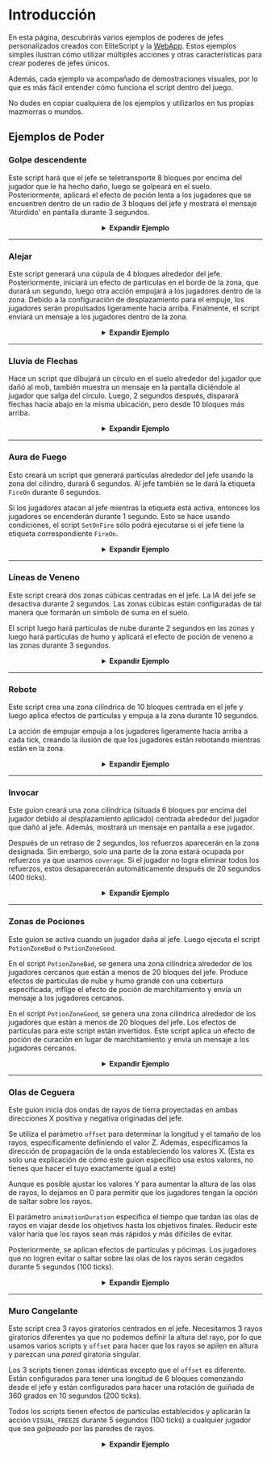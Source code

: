 # Introducción

En esta página, descubrirás varios ejemplos de poderes de jefes personalizados creados con EliteScript y la [WebApp](https://magmaguy.com/webapp/webapp.html). Estos ejemplos simples ilustran cómo utilizar múltiples acciones y otras características para crear poderes de jefes únicos.

Además, cada ejemplo va acompañado de demostraciones visuales, por lo que es más fácil entender cómo funciona el script dentro del juego.

No dudes en copiar cualquiera de los ejemplos y utilizarlos en tus propias mazmorras o mundos.

## Ejemplos de Poder

### Golpe descendente

Este script hará que el jefe se teletransporte 8 bloques por encima del jugador que le ha hecho daño, luego se golpeará en el suelo. Posteriormente, aplicará el efecto de poción lenta a los jugadores que se encuentren dentro de un radio de 3 bloques del jefe y mostrará el mensaje 'Aturdido' en pantalla durante 3 segundos.

<div align="center">

<details>

<summary><b>Expandir Ejemplo</b></summary>

<div align="left">

```yml
eliteScript:
  SlamDown:
    Events:
    - EliteMobDamagedByPlayerEvent
    Actions:
    - action: TELEPORT
      FinalTarget:
        targetType: DIRECT_TARGET
        offset: 0,8,0
      Target:
        targetType: SELF
    - action: PUSH
      vValue: 0,-5,0
      Target:
        targetType: SELF
      wait: 15
    - action: POTION_EFFECT
      potionEffectType: SLOW
      amplifier: 3
      duration: 60
      Target:
        targetType: NEARBY_PLAYERS
        range: 3
      wait: 20
    - action: TITLE_MESSAGE
      subtitle: "Aturdido!"
      duration: 40
      fadeIn: 10
      fadeOut: 10
      Target:
        targetType: NEARBY_PLAYERS
        range: 3
      wait: 20
    Cooldowns:
      local: 180
      global: 80
```



<div align="center">

<video autoplay loop muted>
  <source src="../../../img/wiki/power_example_slamdown.webm" type="video/webm">
  Tu navegador no soporta la etiqueta de video.
</video>

</div>

</div>

</details>

</div>

***

### Alejar

Este script generará una cúpula de 4 bloques alrededor del jefe. Posteriormente, iniciará un efecto de partículas en el borde de la zona, que durará un segundo, luego otra acción empujará a los jugadores dentro de la zona. Debido a la configuración de desplazamiento para el empuje, los jugadores serán propulsados ligeramente hacia arriba. Finalmente, el script enviará un mensaje a los jugadores dentro de la zona.

<div align="center">

<details>

<summary><b>Expandir Ejemplo</b></summary>

<div align="left">

```yml
eliteScript:
  PushAway:
    Events:
    - EliteMobDamagedEvent
    Zone:
      shape: DOME
      radius: 4
      borderRadius: 3
      Target:
        targetType: SELF
        track: true
    Actions:
    - action: SPAWN_PARTICLE
      particles:
      - particle: CLOUD
      Target:
        targetType: ZONE_BORDER
        track: true
      repeatEvery: 5
      times: 4
    - action: PUSH
      Target:
        targetType: ZONE_FULL
        track: true
      RelativeVector:
        SourceTarget:
          targetType: SELF
        DestinationTarget:
          targetType: ACTION_TARGET
        normalize: true
        multiplier: 1.0
        offset: 0,0.2,0
      repeatEvery: 1
      times: 20
    - action: MESSAGE
      sValue: "&cJefe genial!: &f¡FUERA!"
      Target:
        targetType: ZONE_FULL
      repeatEvery: 10
      times: 2
    Cooldowns:
      local: 140
      global: 80
```



<div align="center">

<video autoplay loop muted>
  <source src="../../../img/wiki/power_example_pushaway.webm" type="video/webm">
  Tu navegador no soporta la etiqueta de video.
</video>

</div>

</div>

</details>

</div>

***

### Lluvia de Flechas

Hace un script que dibujará un círculo en el suelo alrededor del jugador que dañó al mob, también muestra un mensaje en la pantalla diciéndole al jugador que salga del círculo. Luego, 2 segundos después, disparará flechas hacia abajo en la misma ubicación, pero desde 10 bloques más arriba.

<div align="center">

<details>

<summary><b>Expandir Ejemplo</b></summary>

<div align="left">

```yml
eliteScript:
  MakeCircle:
    Events:
    - EliteMobDamagedByPlayerEvent
    Zone:
      shape: CYLINDER
      radius: 5
      borderRadius: 4
      height: 1
      Target:
        targetType: DIRECT_TARGET
        track: false
    Actions:
    - action: SPAWN_PARTICLE
      Target:
        targetType: ZONE_BORDER
        track: false
        coverage: 1.0
      repeatEvery: 5
      times: 8
      particles:
      - particle: FLAME
    - action: TITLE_MESSAGE
      Target:
        targetType: DIRECT_TARGET
      fadeOut: 10
      duration: 20
      fadeIn: 10
      subtitle: ¡Sal de la zona!
    - action: RUN_SCRIPT
      scripts:
      - "ArrowRain"
    Cooldowns:
      local: 160
      global: 80
  ArrowRain:
    Zone:
      shape: CYLINDER
      radius: 5
      borderRadius: 4
      height: 1
      Target:
        targetType: DIRECT_TARGET
        track: false
        offset: 0,10,0
    Actions:
    - action: SUMMON_ENTITY
      wait: 40
      sValue: ARROW
      Target:
        targetType: ZONE_FULL
        track: false
      vValue: 0,-1,0
      repeatEvery: 10
      times: 4
```



<div align="center">

<video autoplay loop muted>
  <source src="../../../img/wiki/power_example_arrowrain.webm" type="video/webm">
  Tu navegador no soporta la etiqueta de video.
</video>

</div>

</div>

</details>

</div>

***

### Aura de Fuego

Esto creará un script que generará partículas alrededor del jefe usando la zona del cilindro, durará 6 segundos. Al jefe también se le dará la etiqueta `FireOn` durante 6 segundos.

Si los jugadores atacan al jefe mientras la etiqueta está activa, entonces los jugadores se encenderán durante 1 segundo. Esto se hace usando condiciones, el script `SetOnFire` sólo podrá ejecutarse si el jefe tiene la etiqueta correspondiente `FireOn`.

<div align="center">

<details>

<summary><b>Expandir Ejemplo</b></summary>

<div align="left">

```yml
eliteScript:
  Visual:
    Events:
    - PlayerDamagedByEliteMobEvent
    Zone:
      shape: CYLINDER
      radius: 2
      height: 3
      Target:
        targetType: SELF
        track: true
    Actions:
    - action: SPAWN_PARTICLE
      particles:
      - particle: FLAME
      Target:
        targetType: ZONE_FULL
        track: true
        coverage: 1.0
      repeatEvery: 5
      times: 24
    - action: TAG
      tags:
      - "FireOn"
      duration: 120
      Target:
        targetType: SELF
    Cooldowns:
      local: 180
      global: 80
  SetOnFire:
    Events:
    - EliteMobDamagedByPlayerEvent
    Actions:
    - action: SET_ON_FIRE
      duration: 20
      Target:
        targetType: DIRECT_TARGET
      Conditions:
        Target:
          targetType: SELF
        conditionType: BLOCKING
        hasTags:
        - "FireOn"
```



<div align="center">

<video autoplay loop muted>
  <source src="../../../img/wiki/power_example_fireaura.webm" type="video/webm">
  Tu navegador no soporta la etiqueta de video.
</video>

</div>

</div>

</details>

</div>

***

### Líneas de Veneno

Este script creará dos zonas cúbicas centradas en el jefe. La IA del jefe se desactiva durante 2 segundos. Las zonas cúbicas están configuradas de tal manera que formarán un símbolo de suma en el suelo.

El script luego hará partículas de nube durante 2 segundos en las zonas y luego hará partículas de humo y aplicará el efecto de poción de veneno a las zonas durante 3 segundos.

<div align="center">

<details>

<summary><b>Expandir Ejemplo</b></summary>

<div align="left">

```yml
eliteScript:
  PoisonLine1:
    Events:
      - EliteMobDamagedByPlayerEvent
    Zone:
      shape: CUBOID
      x: 20
      y: 1
      z: 2
      Target:
        targetType: SELF
        track: false
    Actions:
      - action: SET_MOB_AI
        bValue: false
        duration: 40
        Target:
          targetType: SELF
        scripts:
          - "PoisonLine2"
      - action: SPAWN_PARTICLE
        particles:
          - particle: CLOUD
        Target:
          targetType: ZONE_FULL
          coverage: 1
        repeatEvery: 5
        times: 8
      - action: SPAWN_PARTICLE
        particles:
          - particle: SMOKE_NORMAL
        Target:
          targetType: ZONE_FULL
          coverage: 1
        wait: 40
        repeatEvery: 5
        times: 12
      - action: POTION_EFFECT
        potionEffectType: POISON
        amplifier: 4
        duration: 50
        Target:
          targetType: ZONE_FULL
        wait: 40
        repeatEvery: 5
        times: 12
    Cooldowns:
      local: 200
      global: 80
  PoisonLine2:
    Zone:
      shape: CUBOID
      x: 2
      y: 1
      z: 20
      Target:
        targetType: SELF
        track: false
    Actions:
      - action: SPAWN_PARTICLE
        particles:
          - particle: CLOUD
        Target:
          targetType: ZONE_FULL
          coverage: 1
        repeatEvery: 5
        times: 8
      - action: SPAWN_PARTICLE
        particles:
          - particle: SMOKE_NORMAL
        Target:
          targetType: ZONE_FULL
          coverage: 1
        wait: 40
        repeatEvery: 5
        times: 12
      - action: POTION_EFFECT
        potionEffectType: POISON
        amplifier: 4
        duration: 50
        Target:
          targetType: ZONE_FULL
        wait: 40
        repeatEvery: 5
        times: 12
```

<div align="center">

<video autoplay loop muted>
  <source src="../../../img/wiki/power_example_poisonlines.webm" type="video/webm">
  Su navegador no soporta la etiqueta de video.
</video>

</div>

</div>

</details>

</div>

***

### Rebote

Este script crea una zona cilíndrica de 10 bloques centrada en el jefe y luego aplica efectos de partículas y empuja a la zona durante 10 segundos.

La acción de empujar empuja a los jugadores ligeramente hacia arriba a cada tick, creando la ilusión de que los jugadores están rebotando mientras están en la zona.

<div align="center">

<details>

<summary><b>Expandir Ejemplo</b></summary>

<div align="left">

```yml
eliteScript:
  Bounce:
    Events:
    - EliteMobDamagedByPlayerEvent
    Zone:
      shape: CYLINDER
      radius: 10
      height: 2
      Target:
        targetType: SELF
        track: false
    Actions:
    - action: SPAWN_PARTICLE
      particles:
      - particle: EXPLOSION_NORMAL
      repeatEvery: 10
      times: 20
      Target:
        targetType: ZONE_FULL
        track: false
        coverage: 0.2
    - action: PUSH
      vValue: 0,0.4,0
      Target:
        targetType: ZONE_FULL
      repeatEvery: 1
      times: 200
    Cooldowns:
      local: 220
      global: 80
```

<div align="center">

<video autoplay loop muted>
  <source src="../../../img/wiki/power_example_bounce.webm" type="video/webm">
  Su navegador no soporta la etiqueta de video.
</video>

</div>

</div>

</details>

</div>

***

### Invocar

Este guion creará una zona cilíndrica (situada 6 bloques por encima del jugador debido al desplazamiento aplicado) centrada alrededor del jugador que dañó al jefe. Además, mostrará un mensaje en pantalla a ese jugador.

Después de un retraso de 2 segundos, los refuerzos aparecerán en la zona designada. Sin embargo, solo una parte de la zona estará ocupada por refuerzos ya que usamos `coverage`. Si el jugador no logra eliminar todos los refuerzos, estos desaparecerán automáticamente después de 20 segundos (400 ticks).

<div align="center">

<details>

<summary><b>Expandir Ejemplo</b></summary>

<div align="left">

```yml
eliteScript:
  Summon:
    Events:
    - EliteMobDamagedByPlayerEvent
    Zone:
      shape: CYLINDER
      radius: 3
      height: 1
      Target:
        targetType: DIRECT_TARGET
        offset: 0,6,0
    Actions:
    - action: SUMMON_REINFORCEMENT
      sValue: "fc_boss.yml"
      duration: 400
      Target:
        targetType: ZONE_FULL
        coverage: 0.2
      wait: 40
    - action: TITLE_MESSAGE
      subtitle: "¡Amigos! ¡¡¡Ayuda!!!"
      duration: 30
      fadeIn: 10
      fadeOut: 10
      Target:
        targetType: DIRECT_TARGET
    Cooldowns:
      local: 333
      global: 80
```

<div align="center">

<video autoplay loop muted>
  <source src="../../../img/wiki/power_example_summon.webm" type="video/webm">
  Su navegador no soporta la etiqueta de video.
</video>

</div>

</div>

</details>

</div>

***

### Zonas de Pociones

Este guion se activa cuando un jugador daña al jefe. Luego ejecuta el script `PotionZoneBad` o `PotionZoneGood`.

En el script `PotionZoneBad`, se genera una zona cilíndrica alrededor de los jugadores cercanos que están a menos de 20 bloques del jefe. Produce efectos de partículas de nube y humo grande con una cobertura especificada, inflige el efecto de poción de marchitamiento y envía un mensaje a los jugadores cercanos.

En el script `PotionZoneGood`, se genera una zona cilíndrica alrededor de los jugadores que están a menos de 20 bloques del jefe. Los efectos de partículas para este script están invertidos. Este script aplica un efecto de poción de curación en lugar de marchitamiento y envía un mensaje a los jugadores cercanos.

<div align="center">

<details>

<summary><b>Expandir Ejemplo</b></summary>

<div align="left">

```yml
eliteScript:
  Trigger:
    Events:
    - EliteMobDamagedByPlayerEvent
    Actions:
    - action: RUN_SCRIPT
      scripts:
      - "PotionZoneBad"
      - "PotionZoneGood"
      onlyRunOneScript: true
    Cooldowns:
      local: 110
      global: 80
  PotionZoneBad:
    Zone:
      shape: CYLINDER
      height: 2
      radius: 5
      Target:
        targetType: NEARBY_PLAYERS
        range: 20
        track: false
    Actions:
    - action: SPAWN_PARTICLE
      particles:
      - particle: CLOUD
      Target:
        targetType: ZONE_FULL
        coverage: 0.3
        track: false
      repeatEvery: 10
      times: 4
    - action: SPAWN_PARTICLE
      particles:
      - particle: SMOKE_LARGE
      Target:
        targetType: ZONE_FULL
        coverage: 0.3
        track: false
      wait: 40
      repeatEvery: 10
      times: 6
    - action: POTION_EFFECT
      potionEffectType: WITHER
      amplifier: 3
      duration: 80
      Target:
        targetType: ZONE_FULL
        track: false
      wait: 40
      repeatEvery: 10
      times: 6
    - action: MESSAGE
      sValue: "&cJefe genial!: &fSiente el ardor!"
      Target:
        targetType: NEARBY_PLAYERS
        range: 20
  PotionZoneGood:
    Zone:
      shape: CYLINDER
      height: 2
      radius: 5
      Target:
        targetType: NEARBY_PLAYERS
        range: 20
        track: false
    Actions:
    - action: SPAWN_PARTICLE
      particles:
      - particle: SMOKE_LARGE
      Target:
        targetType: ZONE_FULL
        coverage: 0.3
        track: false
      repeatEvery: 10
      times: 4
    - action: SPAWN_PARTICLE
      particles:
      - particle: CLOUD
      Target:
        targetType: ZONE_FULL
        coverage: 0.3
        track: false
      wait: 40
      repeatEvery: 10
      times: 6
    - action: POTION_EFFECT
      potionEffectType: HEAL
      amplifier: 1
      duration: 80
      Target:
        targetType: ZONE_FULL
        track: false
      wait: 40
      repeatEvery: 10
      times: 6
    - action: MESSAGE
      sValue: "&cJefe genial!: &fSiente el... Espera, este es el equivocado."
      Target:
        targetType: NEARBY_PLAYERS
        range: 20
```

<div align="center">

<video autoplay loop muted>
  <source src="../../../img/wiki/power_example_potionzones.webm" type="video/webm">
  Su navegador no soporta la etiqueta de video.
</video>

</div>

</div>

</details>

</div>

***

### Olas de Ceguera

Este guion inicia dos ondas de rayos de tierra proyectadas en ambas direcciones X positiva y negativa originadas del jefe.

Se utiliza el parámetro `offset` para determinar la longitud y el tamaño de los rayos, específicamente definiendo el valor Z. Además, especificamos la dirección de propagación de la onda estableciendo los valores X. (Esta es solo una explicación de cómo este guion específico usa estos valores, no tienes que hacer el tuyo exactamente igual a este)

Aunque es posible ajustar los valores Y para aumentar la altura de las olas de rayos, lo dejamos en 0 para permitir que los jugadores tengan la opción de saltar sobre los rayos.

El parámetro `animationDuration` especifica el tiempo que tardan las olas de rayos en viajar desde los objetivos hasta los objetivos finales. Reducir este valor haría que los rayos sean más rápidos y más difíciles de evitar.

Posteriormente, se aplican efectos de partículas y pócimas. Los jugadores que no logren evitar o saltar sobre las olas de los rayos serán cegados durante 5 segundos (100 ticks).

<div align="center">

<details>

<summary><b>Expandir Ejemplo</b></summary>

<div align="left">

```yml
eliteScript:
  Blind:
    Events:
    - EliteMobDamagedByPlayerEvent
    Zone:
      shape: TRANSLATING_RAY
      Target:
        targetType: SELF
        offset: 0,0,5
        track: false
      FinalTarget:
        targetType: SELF
        offset: 10,0,5
        track: false
      Target2:
        targetType: SELF
        offset: 0,0,-5
        track: false
      FinalTarget2:
        targetType: SELF
        offset: 10,0,-5
        track: false
      animationDuration: 100
      ignoresSolidBlocks: true
    Actions:
    - action: SPAWN_PARTICLE
      particles:
      - particle: SMOKE_NORMAL
      Target:
        targetType: ZONE_FULL
        track: false
        coverage: 1.0
      repeatEvery: 5
      times: 20
    - action: POTION_EFFECT
      potionEffectType: BLINDNESS
      amplifier: 5
      duration: 100
      Target:
        targetType: ZONE_FULL
        track: true
      repeatEvery: 1
      times: 100
    Cooldowns:
      local: 200
      global: 80
  Blind2:
    Events:
    - EliteMobDamagedByPlayerEvent
    Zone:
      shape: TRANSLATING_RAY
      Target:
        targetType: SELF
        offset: 0,0,5
        track: false
      FinalTarget:
        targetType: SELF
        offset: -10,0,5
        track: false
      Target2:
        targetType: SELF
        offset: 0,0,-5
        track: false
      FinalTarget2:
        targetType: SELF
        offset: -10,0,-5
        track: false
      animationDuration: 100
      ignoresSolidBlocks: true
    Actions:
    - action: SPAWN_PARTICLE
      particles:
      - particle: SMOKE_NORMAL
      Target:
        targetType: ZONE_FULL
        track: false
        coverage: 1.0
      repeatEvery: 5
      times: 20
    - action: POTION_EFFECT
      potionEffectType: BLINDNESS
      amplifier: 5
      duration: 100
      Target:
        targetType: ZONE_FULL
        track: true
      repeatEvery: 1
      times: 100
```

<div align="center">

<video autoplay loop muted>
  <source src="../../../img/wiki/power_example_blindwaves.webm" type="video/webm">
  Su navegador no soporta la etiqueta de video.
</video>

</div>

</div>

</details>

</div>

***

### Muro Congelante

Este script crea 3 rayos giratorios centrados en el jefe. Necesitamos 3 rayos giratorios diferentes ya que no podemos definir la altura del rayo, por lo que usamos varios scripts y `offset` para hacer que los rayos se apilen en altura y parezcan una *pared* giratoria singular.

Los 3 scripts tienen zonas idénticas excepto que el `offset` es diferente. Están configurados para tener una longitud de 6 bloques comenzando desde el jefe y están configurados para hacer una rotación de guiñada de 360 grados en 10 segundos (200 ticks).

Todos los scripts tienen efectos de partículas establecidos y aplicarán la acción `VISUAL_FREEZE` durante 5 segundos (100 ticks) a cualquier jugador que sea *golpeado* por las paredes de rayos.

<div align="center">

<details>

<summary><b>Expandir Ejemplo</b></summary>

<div align="left">

```yml
eliteScript:
  Trigger:
    Events:
    - EliteMobDamagedByPlayerEvent
    Actions:
    - action: RUN_SCRIPT
      scripts:
      - "FreezeWall"
      - "FreezeWall2"
      - "FreezeWall3"
    Cooldowns:
      local: 300
      global: 80      
  FreezeWall:
    Zone:
      shape: ROTATING_RAY
      Target:
        targetType: SELF
        track: false
      Target2:
        targetType: SELF
        offset: 6,0,0
        track: false
      yawRotation: 360
      animationDuration: 200
      ignoresSolidBlocks: true
    Actions:
    - action: SPAWN_PARTICLE
      particles:
      - particle: SNOWFLAKE
      repeatEvery: 10
      times: 20
      Target:
        targetType: ZONE_FULL
        track: false
        coverage: 1.0
    - action: VISUAL_FREEZE
      duration: 100
      Target:
        targetType: ZONE_FULL
        track: false
      repeatEvery: 1
      times: 200
  FreezeWall2:
    Zone:
      shape: ROTATING_RAY
      Target:
        targetType: SELF
        track: false
        offset: 0,1,0
      Target2:
        targetType: SELF
        track: false
        offset: 6,1,0
      yawRotation: 360
      animationDuration: 200
      ignoresSolidBlocks: true
    Actions:
    - action: SPAWN_PARTICLE
      particles:
      - particle: SNOWFLAKE
      repeatEvery: 10
      times: 20
      Target:
        targetType: ZONE_FULL
        track: false
        coverage: 1.0
    - action: VISUAL_FREEZE
      duration: 100
      Target:
        targetType: ZONE_FULL
        track: false
      repeatEvery: 1
      times: 200
  FreezeWall3:
    Zone:
      shape: ROTATING_RAY
      Target:
        targetType: SELF
        track: false
        offset: 0,2,0
      Target2:
        targetType: SELF
        track: false
        offset: 6,2,0
      yawRotation: 360
      animationDuration: 200
      ignoresSolidBlocks: true
    Actions:
    - action: SPAWN_PARTICLE
      particles:
      - particle: SNOWFLAKE
      repeatEvery: 10
      times: 20
      Target:
        targetType: ZONE_FULL
        track: false
        coverage: 1.0
    - action: VISUAL_FREEZE
      duration: 100
      Target:
        targetType: ZONE_FULL
        track: false
      repeatEvery: 1
      times: 200
```

<div align="center">

<video autoplay loop muted>
  <source src="../../../img/wiki/power_example_freezewall.webm" type="video/webm">
  Tu navegador no admite la etiqueta de video.
</video>

</div>

</div>

</details>

</div>